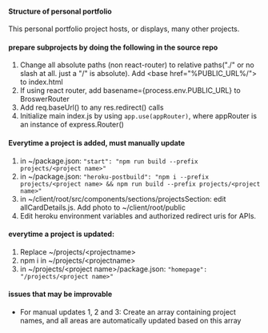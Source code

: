 #### Structure of personal portfolio

This personal portfolio project hosts, or displays, many other projects.

#### prepare subprojects by doing the following in the source repo

1. Change all absolute paths (non react-router) to relative paths("./" or no slash at all. just a "/" is absolute). Add \<base href="%PUBLIC_URL%/"\> to index.html
2. If using react router, add basename={process.env.PUBLIC_URL} to BroswerRouter
3. Add req.baseUrl() to any res.redirect() calls
4. Initialize main index.js by using `app.use(appRouter)`, where appRouter is an instance of express.Router()

#### Everytime a project is added, must manually update

1. in ~/package.json: `"start": "npm run build --prefix projects/<project name>"`
2. in ~/package.json: `"heroku-postbuild": "npm i --prefix projects/<project name> && npm run build --prefix projects/<project name>"`
3. in ~/client/root/src/components/sections/projectsSection: edit allCardDetails.js. Add photo to ~/client/root/public
4. Edit heroku environment variables and authorized redirect uris for APIs.

#### everytime a project is updated:

1. Replace ~/projects/\<projectname\>
2. npm i in ~/projects/\<projectname\>
3. in ~/projects/\<project name\>/package.json: `"homepage": "/projects/<project name>"`

#### issues that may be improvable

- For manual updates 1, 2 and 3: Create an array containing project names, and all areas are automatically updated based on this array
